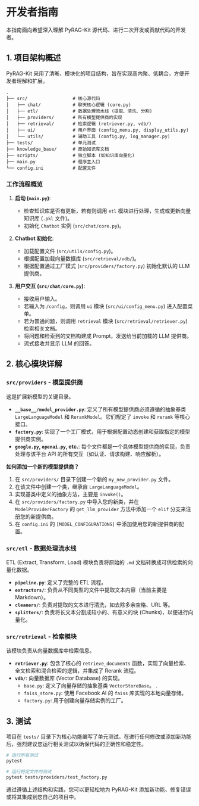# 开发者指南

本指南面向希望深入理解 PyRAG-Kit 源代码、进行二次开发或贡献代码的开发者。

## 1. 项目架构概述

PyRAG-Kit 采用了清晰、模块化的项目结构，旨在实现高内聚、低耦合，方便开发者理解和扩展。

```
.
├── src/                 # 核心源代码
│   ├── chat/            # 聊天核心逻辑 (core.py)
│   ├── etl/             # 数据处理流水线 (提取、清洗、分割)
│   ├── providers/       # 所有模型提供商的实现
│   ├── retrieval/       # 检索逻辑 (retriever.py, vdb/)
│   ├── ui/              # 用户界面 (config_menu.py, display_utils.py)
│   └── utils/           # 辅助工具 (config.py, log_manager.py)
├── tests/               # 单元测试
├── knowledge_base/      # 原始知识库文档
├── scripts/             # 独立脚本 (如知识库向量化)
├── main.py              # 程序主入口
└── config.ini           # 配置文件
```

### 工作流程概览

1.  **启动 (`main.py`)**:
    *   检查知识库是否有更新，若有则调用 `etl` 模块进行处理，生成或更新向量知识库 (`.pkl` 文件)。
    *   初始化 `Chatbot` 实例 (`src/chat/core.py`)。

2.  **Chatbot 初始化**:
    *   加载配置文件 (`src/utils/config.py`)。
    *   根据配置加载向量数据库 (`src/retrieval/vdb/`)。
    *   根据配置通过工厂模式 (`src/providers/factory.py`) 初始化默认的 LLM 提供商。

3.  **用户交互 (`src/chat/core.py`)**:
    *   接收用户输入。
    *   若输入为 `/config`，则调用 `ui` 模块 (`src/ui/config_menu.py`) 进入配置菜单。
    *   若为普通问题，则调用 `retrieval` 模块 (`src/retrieval/retriever.py`) 检索相关文档。
    *   将问题和检索到的文档构建成 Prompt，发送给当前加载的 LLM 提供商。
    *   流式接收并显示 LLM 的回答。

## 2. 核心模块详解

### `src/providers` - 模型提供商

这是扩展新模型的关键目录。

*   **`__base__/model_provider.py`**: 定义了所有模型提供商必须遵循的抽象基类 `LargeLanguageModel` 和 `RerankModel`。它们规定了 `invoke` 和 `rerank` 等核心接口。
*   **`factory.py`**: 实现了一个工厂模式，用于根据配置动态创建和获取指定的模型提供商实例。
*   **`google.py`, `openai.py`, etc.**: 每个文件都是一个具体模型提供商的实现，负责处理与该平台 API 的所有交互（如认证、请求构建、响应解析）。

**如何添加一个新的模型提供商？**

1.  在 `src/providers/` 目录下创建一个新的 `my_new_provider.py` 文件。
2.  在该文件中创建一个类，继承自 `LargeLanguageModel`。
3.  实现基类中定义的抽象方法，主要是 `invoke()`。
4.  在 `src/providers/factory.py` 中导入您的新类，并在 `ModelProviderFactory` 的 `get_llm_provider` 方法中添加一个 `elif` 分支来注册您的新提供商。
5.  在 `config.ini` 的 `[MODEL_CONFIGURATIONS]` 中添加使用您的新提供商的配置。

### `src/etl` - 数据处理流水线

ETL (Extract, Transform, Load) 模块负责将原始的 `.md` 文档转换成可供检索的向量化数据。

*   **`pipeline.py`**: 定义了完整的 ETL 流程。
*   **`extractors/`**: 负责从不同类型的文件中提取文本内容（当前主要是 Markdown）。
*   **`cleaners/`**: 负责对提取的文本进行清洗，如去除多余空格、URL 等。
*   **`splitters/`**: 负责将长文本分割成较小的、有意义的块 (Chunks)，以便进行向量化。

### `src/retrieval` - 检索模块

该模块负责从向量数据库中检索信息。

*   **`retriever.py`**: 包含了核心的 `retrieve_documents` 函数，实现了向量检索、全文检索和混合检索的逻辑，并集成了 Rerank 流程。
*   **`vdb/`**: 向量数据库 (Vector Database) 的实现。
    *   `base.py`: 定义了向量存储的抽象基类 `VectorStoreBase`。
    .
    *   `faiss_store.py`: 使用 Facebook AI 的 `faiss` 库实现的本地向量存储。
    *   `factory.py`: 用于创建向量存储实例的工厂。

## 3. 测试

项目在 `tests/` 目录下为核心功能编写了单元测试。在进行任何修改或添加新功能后，强烈建议您运行相关测试以确保代码的正确性和稳定性。

```bash
# 运行所有测试
pytest

# 运行特定文件的测试
pytest tests/providers/test_factory.py
```

通过遵循上述结构和实践，您可以更轻松地为 PyRAG-Kit 添加新功能、修复错误或将其集成到您自己的项目中。